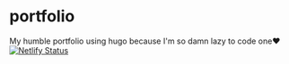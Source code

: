 # portfolio
My humble portfolio using hugo because I'm so damn lazy to code one❤
[![Netlify Status](https://api.netlify.com/api/v1/badges/2399a54e-60ae-46b8-976c-97e466a8d3cf/deploy-status)](https://app.netlify.com/sites/spaghettidev/deploys)

